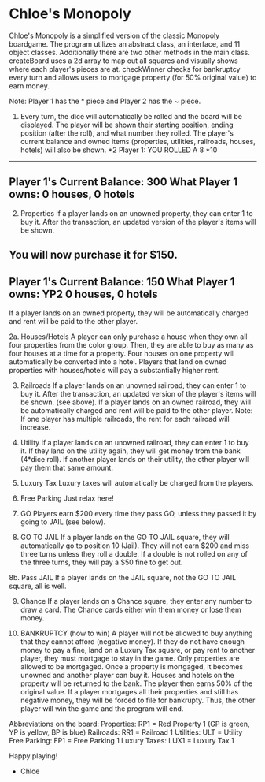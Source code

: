 # Chloe's Monopoly 

Chloe's Monopoly is a simplified version of the classic Monopoly boardgame. The program utilizes an abstract class, an interface, and 11 object classes. Additionally there are two other methods in the main class. createBoard uses a 2d array to map out all squares and visually shows where each player's pieces are at. checkWinner checks for bankruptcy every turn and allows users to mortgage property (for 50% original value) to earn money. 

Note: Player 1 has the * piece and Player 2 has the ~ piece. 

1. Every turn, the dice will automatically be rolled and the board will be displayed. The player will be shown their starting position, ending position (after the roll), and what number they rolled. The player's current balance and owned items (properties, utilities, railroads, houses, hotels) will also be shown. 
*2
Player 1: YOU ROLLED A 8 
*10
--------------------------------------------------------------------------------
Player 1's Current Balance: 300
What Player 1 owns:       0 houses, 0 hotels
--------------------------------------------------------------------------------

2. Properties
If a player lands on an unowned property, they can enter 1 to buy it. After the transaction, an updated version of the player's items will be shown. 

You will now purchase it for $150.
--------------------------------------------------------------------------------
Player 1's Current Balance: 150
What Player 1 owns:  YP2      0 houses, 0 hotels
--------------------------------------------------------------------------------

If a player lands on an owned property, they will be automatically charged and rent will be paid to the other player. 

2a. Houses/Hotels
A player can only purchase a house when they own all four properties from the color group. Then, they are able to buy as many as four houses at a time for a property. Four houses on one property will automatically be converted into a hotel. Players that land on owned properties with houses/hotels will pay a substantially higher rent. 

3. Railroads
If a player lands on an unowned railroad, they can enter 1 to buy it. After the transaction, an updated version of the player's items will be shown. (see above). 
If a player lands on an owned railroad, they will be automatically charged and rent will be paid to the other player. 
Note: If one player has multiple railroads, the rent for each railroad will increase. 

4. Utility 
If a player lands on an unowned railroad, they can enter 1 to buy it. If they land on the utility again, they will get money from the bank (4*dice roll). If another player lands on their utility, the other player will pay them that same amount. 

5. Luxury Tax
Luxury taxes will automatically be charged from the players. 

6. Free Parking 
Just relax here! 

7. GO
Players earn $200 every time they pass GO, unless they passed it by going to JAIL (see below). 

8. GO TO JAIL 
If a player lands on the GO TO JAIL square, they will automatically go to position 10 (Jail). They will not earn $200 and miss three turns unless they roll a double. If a double is not rolled on any of the three turns, they will pay a $50 fine to get out. 

8b. Pass JAIL 
If a player lands on the JAIL square, not the GO TO JAIL square, all is well. 

9. Chance 
If a player lands on a Chance square, they enter any number to draw a card. The Chance cards either win them money or lose them money. 

10. BANKRUPTCY (how to win)
A player will not be allowed to buy anything that they cannot afford (negative money). If they do not have enough money to pay a fine, land on a Luxury Tax square, or pay rent to another player, they must mortgage to stay in the game. Only properties are allowed to be mortgaged. Once a property is mortgaged, it becomes unowned and another player can buy it. Houses and hotels on the property will be returned to the bank. The player then earns 50% of the original value. If a player mortgages all their properties and still has negative money, they will be forced to file for bankrupty. Thus, the other player will win the game and the program will end. 

Abbreviations on the board: 
Properties: RP1 = Red Property 1 (GP is green, YP is yellow, BP is blue) 
Railroads: RR1 = Railroad 1
Utilities: ULT = Utility 
Free Parking: FP1 = Free Parking 1
Luxury Taxes: LUX1 = Luxury Tax 1 

Happy playing!

- Chloe 
